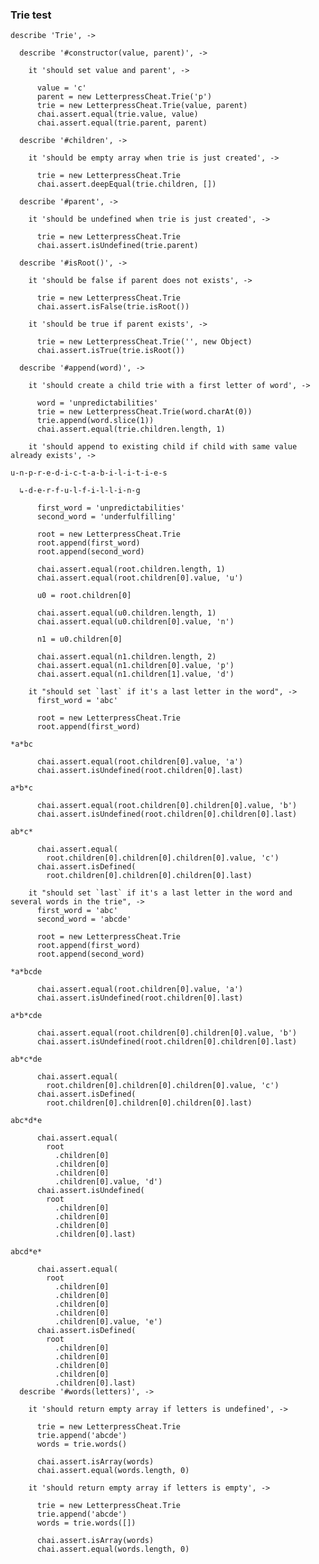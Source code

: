 ### Trie test

    describe 'Trie', ->

      describe '#constructor(value, parent)', ->

        it 'should set value and parent', ->

          value = 'c'
          parent = new LetterpressCheat.Trie('p')
          trie = new LetterpressCheat.Trie(value, parent)
          chai.assert.equal(trie.value, value)
          chai.assert.equal(trie.parent, parent)

      describe '#children', ->

        it 'should be empty array when trie is just created', ->

          trie = new LetterpressCheat.Trie
          chai.assert.deepEqual(trie.children, [])

      describe '#parent', ->

        it 'should be undefined when trie is just created', ->

          trie = new LetterpressCheat.Trie
          chai.assert.isUndefined(trie.parent)

      describe '#isRoot()', ->

        it 'should be false if parent does not exists', ->

          trie = new LetterpressCheat.Trie
          chai.assert.isFalse(trie.isRoot())

        it 'should be true if parent exists', ->

          trie = new LetterpressCheat.Trie('', new Object)
          chai.assert.isTrue(trie.isRoot())

      describe '#append(word)', ->

        it 'should create a child trie with a first letter of word', ->

          word = 'unpredictabilities'
          trie = new LetterpressCheat.Trie(word.charAt(0))
          trie.append(word.slice(1))
          chai.assert.equal(trie.children.length, 1)

        it 'should append to existing child if child with same value already exists', ->

`u-n-p-r-e-d-i-c-t-a-b-i-l-i-t-i-e-s`

`  ↳-d-e-r-f-u-l-f-i-l-l-i-n-g`

          first_word = 'unpredictabilities'
          second_word = 'underfulfilling'

          root = new LetterpressCheat.Trie
          root.append(first_word)
          root.append(second_word)

          chai.assert.equal(root.children.length, 1)
          chai.assert.equal(root.children[0].value, 'u')

          u0 = root.children[0]

          chai.assert.equal(u0.children.length, 1)
          chai.assert.equal(u0.children[0].value, 'n')

          n1 = u0.children[0]

          chai.assert.equal(n1.children.length, 2)
          chai.assert.equal(n1.children[0].value, 'p')
          chai.assert.equal(n1.children[1].value, 'd')

        it "should set `last` if it's a last letter in the word", ->
          first_word = 'abc'

          root = new LetterpressCheat.Trie
          root.append(first_word)

`*a*bc`

          chai.assert.equal(root.children[0].value, 'a')
          chai.assert.isUndefined(root.children[0].last)

`a*b*c`

          chai.assert.equal(root.children[0].children[0].value, 'b')
          chai.assert.isUndefined(root.children[0].children[0].last)

`ab*c*`

          chai.assert.equal(
            root.children[0].children[0].children[0].value, 'c')
          chai.assert.isDefined(
            root.children[0].children[0].children[0].last)

        it "should set `last` if it's a last letter in the word and several words in the trie", ->
          first_word = 'abc'
          second_word = 'abcde'

          root = new LetterpressCheat.Trie
          root.append(first_word)
          root.append(second_word)

`*a*bcde`

          chai.assert.equal(root.children[0].value, 'a')
          chai.assert.isUndefined(root.children[0].last)

`a*b*cde`

          chai.assert.equal(root.children[0].children[0].value, 'b')
          chai.assert.isUndefined(root.children[0].children[0].last)

`ab*c*de`

          chai.assert.equal(
            root.children[0].children[0].children[0].value, 'c')
          chai.assert.isDefined(
            root.children[0].children[0].children[0].last)

`abc*d*e`

          chai.assert.equal(
            root
              .children[0]
              .children[0]
              .children[0]
              .children[0].value, 'd')
          chai.assert.isUndefined(
            root
              .children[0]
              .children[0]
              .children[0]
              .children[0].last)

`abcd*e*`

          chai.assert.equal(
            root
              .children[0]
              .children[0]
              .children[0]
              .children[0]
              .children[0].value, 'e')
          chai.assert.isDefined(
            root
              .children[0]
              .children[0]
              .children[0]
              .children[0]
              .children[0].last)
      describe '#words(letters)', ->

        it 'should return empty array if letters is undefined', ->

          trie = new LetterpressCheat.Trie
          trie.append('abcde')
          words = trie.words()

          chai.assert.isArray(words)
          chai.assert.equal(words.length, 0)

        it 'should return empty array if letters is empty', ->

          trie = new LetterpressCheat.Trie
          trie.append('abcde')
          words = trie.words([])

          chai.assert.isArray(words)
          chai.assert.equal(words.length, 0)